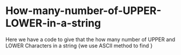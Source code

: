# How-many-number-of-UPPER-LOWER-in-a-string
Here we have  a code to give that the how many number of UPPER and LOWER Characters in a string {we use ASCII method to find }
